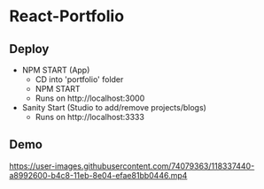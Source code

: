 # React-Portfolio

## Deploy
- NPM START (App)
  - CD into 'portfolio' folder
  - NPM START   
  - Runs on http://localhost:3000
- Sanity Start (Studio to add/remove projects/blogs)
  - Runs on http://localhost:3333

## Demo
https://user-images.githubusercontent.com/74079363/118337440-a8992600-b4c8-11eb-8e04-efae81bb0446.mp4

